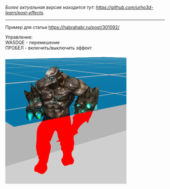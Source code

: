 *Более актуальная версия находится тут: <https://github.com/urho3d-learn/post-effects>.*

---

Пример для статьи https://habrahabr.ru/post/301092/

Управление:<br>
WASDQE - перемешение<br>
ПРОБЕЛ - включить/выключить эффект

![Screenshot](https://github.com/1vanK/Urho3DHabrahabr06/blob/master/Screen.png)
